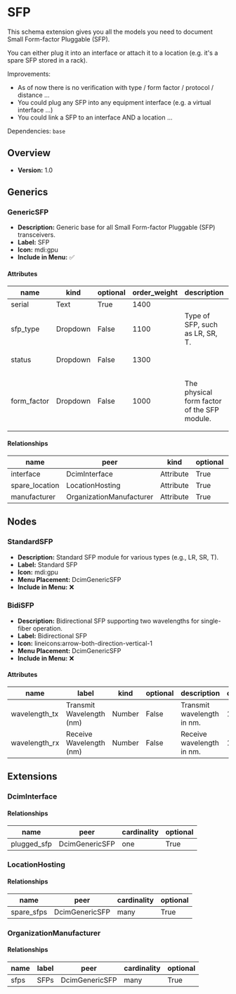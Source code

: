 # SFP

This schema extension gives you all the models you need to document Small Form-factor Pluggable (SFP).

You can either plug it into an interface or attach it to a location (e.g. it's a spare SFP stored in a rack).

Improvements:

- As of now there is no verification with type / form factor / protocol / distance ...
- You could plug any SFP into any equipment interface (e.g. a virtual interface ...)
- You could link a SFP to an interface AND a location ...


Dependencies: `base`

## Overview

- **Version:** 1.0

## Generics

### GenericSFP

- **Description:** Generic base for all Small Form-factor Pluggable (SFP) transceivers.
- **Label:** SFP
- **Icon:** mdi:gpu
- **Include in Menu:** ✅

#### Attributes

| name | kind | optional | order_weight | description | choices | default_value |
| ---- | ---- | -------- | ------------ | ----------- | ------- | ------------- |
| serial | Text | True | 1400 |  | `` |  |
| sfp_type | Dropdown | False | 1100 | Type of SFP, such as LR, SR, T. | `lr, sr, lrm, t, sr4, lr4, zr, er, dac, aoc` |  |
| status | Dropdown | False | 1300 |  | `plugged, spare, decommissioned` | plugged |
| form_factor | Dropdown | False | 1000 | The physical form factor of the SFP module. | `sfp, sfp_plus, qsfp, qsfp_plus, qsfp28, qsfp_dd, cfp, cfp2, cfp4, xfp, sfp56, qsfp56, osfp` |  |

#### Relationships

| name | peer | kind | optional | cardinality | order_weight |
| ---- | ---- | ---- | -------- | ----------- | ------------ |
| interface | DcimInterface | Attribute | True | one | 1200 |
| spare_location | LocationHosting | Attribute | True | one | 1500 |
| manufacturer | OrganizationManufacturer | Attribute | True | one | 1350 |

## Nodes

### StandardSFP

- **Description:** Standard SFP module for various types (e.g., LR, SR, T).
- **Label:** Standard SFP
- **Icon:** mdi:gpu
- **Menu Placement:** DcimGenericSFP
- **Include in Menu:** ❌

### BidiSFP

- **Description:** Bidirectional SFP supporting two wavelengths for single-fiber operation.
- **Label:** Bidirectional SFP
- **Icon:** lineicons:arrow-both-direction-vertical-1
- **Menu Placement:** DcimGenericSFP
- **Include in Menu:** ❌

#### Attributes

| name | label | kind | optional | description | order_weight |
| ---- | ----- | ---- | -------- | ----------- | ------------ |
| wavelength_tx | Transmit Wavelength (nm) | Number | False | Transmit wavelength in nm. | 1175 |
| wavelength_rx | Receive Wavelength (nm) | Number | False | Receive wavelength in nm. | 1150 |

## Extensions
### DcimInterface
#### Relationships

| name | peer | cardinality | optional |
| ---- | ---- | ----------- | -------- |
| plugged_sfp | DcimGenericSFP | one | True |

### LocationHosting
#### Relationships

| name | peer | cardinality | optional |
| ---- | ---- | ----------- | -------- |
| spare_sfps | DcimGenericSFP | many | True |

### OrganizationManufacturer
#### Relationships

| name | label | peer | cardinality | optional |
| ---- | ----- | ---- | ----------- | -------- |
| sfps | SFPs | DcimGenericSFP | many | True |
